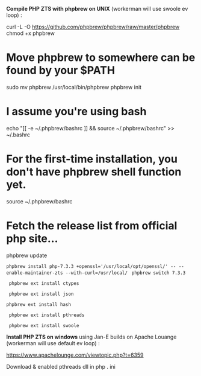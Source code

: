 **Compile PHP ZTS with phpbrew on UNIX** (workerman will use swoole ev loop) : 



curl -L -O https://github.com/phpbrew/phpbrew/raw/master/phpbrew
chmod +x phpbrew

# Move phpbrew to somewhere can be found by your $PATH
sudo mv phpbrew /usr/local/bin/phpbrew
phpbrew init

# I assume you're using bash
echo "[[ -e ~/.phpbrew/bashrc ]] && source ~/.phpbrew/bashrc" >> ~/.bashrc

# For the first-time installation, you don't have phpbrew shell function yet.
source ~/.phpbrew/bashrc

# Fetch the release list from official php site...
phpbrew update

`phpbrew install php-7.3.3 +openssl='/usr/local/opt/openssl/' -- --enable-maintainer-zts --with-curl=/usr/local/
` 
`phpbrew switch 7.3.3`


` phpbrew ext install ctypes`

` phpbrew ext install json`

`phpbrew ext install hash
`

` phpbrew ext install pthreads`

` phpbrew ext install swoole`

**Install PHP ZTS on windows** using  Jan-E builds on Apache Louange (workerman will use default ev loop)  : 

https://www.apachelounge.com/viewtopic.php?t=6359

Download & enabled pthreads dll in php . ini